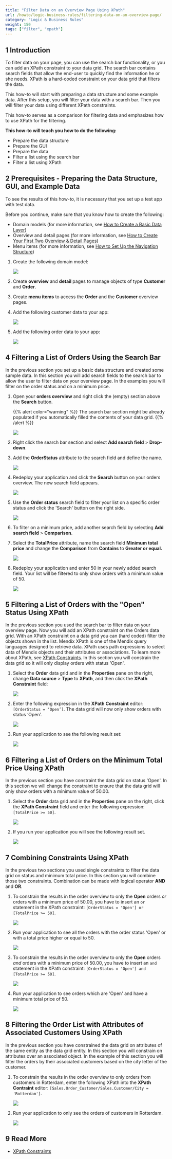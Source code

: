 ```yaml
---
title: "Filter Data on an Overview Page Using XPath"
url: /howto/logic-business-rules/filtering-data-on-an-overview-page/
category: "Logic & Business Rules"
weight: 150
tags: ["filter", "xpath"]
---
```


## 1 Introduction

To filter data on your page, you can use the search bar functionality, or you can add an XPath constraint to your data grid. The search bar contains search fields that allow the end-user to quickly find the information he or she needs. XPath is a hard-coded constraint on your data grid that filters the data.

This how-to will start with preparing a data structure and some example data. After this setup, you will filter your data with a search bar. Then you will filter your data using different XPath constraints.

This how-to serves as a comparison for filtering data and emphasizes how to use XPath for the filtering.

**This how-to will teach you how to do the following:**

* Prepare the data structure
* Prepare the GUI
* Prepare the data
* Filter a list using the search bar
* Filter a list using XPath

## 2 Prerequisites - Preparing the Data Structure, GUI, and Example Data

To see the results of this how-to, it is necessary that you set up a test app with test data.

Before you continue, make sure that you know how to create the following:

* Domain models (for more information, see [How to Create a Basic Data Layer](/howto/data-models/create-a-basic-data-layer/))
* Overview and detail pages (for more information, see [How to Create Your First Two Overview & Detail Pages](/howto/front-end/create-your-first-two-overview-and-detail-pages/))
* Menu items (for more information, see [How to Set Up the Navigation Structure](/howto/general/setting-up-the-navigation-structure/))

1.  Create the following domain model:

    ![](/attachments/howto/logic-business-rules/filtering-data-on-an-overview-page/18581378.png)

2.  Create **overview** and **detail** pages to manage objects of type **Customer** and **Order**.
3.  Create **menu items** to access the **Order** and the **Customer** overview pages.
4.  Add the following customer data to your app:

    ![](/attachments/howto/logic-business-rules/filtering-data-on-an-overview-page/18581374.png)

5.  Add the following order data to your app:

    ![](/attachments/howto/logic-business-rules/filtering-data-on-an-overview-page/18581373.png)

## 4 Filtering a List of Orders Using the Search Bar

In the previous section you set up a basic data structure and created some sample data. In this section you will add search fields to the search bar to allow the user to filter data on your overview page. In the examples you will filter on the order status and on a minimum price.

1.  Open your **orders overview** and right click the (empty) section above the **Search** button.

    {{% alert color="warning" %}} The search bar section might be already populated if you automatically filled the contents of your data grid. {{% /alert %}}

    ![](/attachments/howto/logic-business-rules/filtering-data-on-an-overview-page/18581359.png)

2.  Right click the search bar section and select **Add search field** > **Drop-down**.
3.  Add the **OrderStatus** attribute to the search field and define the name.

    ![](/attachments/howto/logic-business-rules/filtering-data-on-an-overview-page/18581355.png)

4.  Redeploy your application and click the **Search** button on your orders overview. The new search field appears.

    ![](/attachments/howto/logic-business-rules/filtering-data-on-an-overview-page/18581354.png)

5.  Use the **Order status** search field to filter your list on a specific order status and click the 'Search' button on the right side.

    ![](/attachments/howto/logic-business-rules/filtering-data-on-an-overview-page/18581353.png)

6.  To filter on a minimum price, add another search field by selecting **Add search field** > **Comparison**.
7.  Select the **TotalPrice** attribute, name the search field **Minimum total price** and change the **Comparison** from **Contains** to **Greater or equal.**

    ![](/attachments/howto/logic-business-rules/filtering-data-on-an-overview-page/18581351.png)

8.  Redeploy your application and enter 50 in your newly added search field. Your list will be filtered to only show orders with a minimum value of 50.

    ![](/attachments/howto/logic-business-rules/filtering-data-on-an-overview-page/18581350.png)

## 5 Filtering a List of Orders with the "Open" Status Using XPath 

In the previous section you used the search bar to filter data on your overview page. Now you will add an XPath constraint on the Orders data grid. With an XPath constraint on a data grid you can (hard coded) filter the objects shown in the list. Mendix XPath is one of the Mendix query languages designed to retrieve data. XPath uses path expressions to select data of Mendix objects and their attributes or associations. To learn more about XPath, see [XPath Constraints](/refguide/xpath-constraints/). In this section you will constrain the data grid so it will only display orders with status 'Open'.

1.  Select the **Order** data grid and in the **Properties** pane on the right, change **Data source** > **Type** to **XPath**, and then click the **XPath Constraint** field:

    ![](/attachments/howto/logic-business-rules/filtering-data-on-an-overview-page/18581372.png)

2.  Enter the following expression in the **XPath Constraint** editor: `[OrderStatus = ‘Open’]`. The data grid will now only show orders with status ‘Open’. 

    ![](/attachments/howto/logic-business-rules/filtering-data-on-an-overview-page/18581371.png)

3.  Run your application to see the following result set:

    ![](/attachments/howto/logic-business-rules/filtering-data-on-an-overview-page/18581370.png)

## 6 Filtering a List of Orders on the Minimum Total Price Using XPath

In the previous section you have constraint the data grid on status 'Open'. In this section we will change the constraint to ensure that the data grid will only show orders with a minimum value of 50.00.

1.  Select the **Order** data grid and in the **Properties** pane on the right, click the **XPath Constraint** field and enter the following expression: `[TotalPrice >= 50]`.

    ![](/attachments/howto/logic-business-rules/filtering-data-on-an-overview-page/18581367.png) 

2.  If you run your application you will see the following result set.

    ![](/attachments/howto/logic-business-rules/filtering-data-on-an-overview-page/18581368.png)

## 7 Combining Constraints Using XPath

In the previous two sections you used single constraints to filter the data grid on status and minimum total price. In this section you will combine those two constraints. Combination can be made with logical operator **AND** and **OR**.  

1.  To constrain the results in the order overview to only the **Open** orders *or* orders with a minimum price of 50.00, you have to insert an `or` statement in the XPath constraint: `[OrderStatus = 'Open'] or [TotalPrice >= 50]`.

    ![](/attachments/howto/logic-business-rules/filtering-data-on-an-overview-page/18581366.png)

2.  Run your application to see all the orders with the order status 'Open' or with a total price higher or equal to 50.

    ![](/attachments/howto/logic-business-rules/filtering-data-on-an-overview-page/18581373.png)

3.  To constrain the results in the order overview to only the **Open** orders *and* orders with a minimum price of 50.00, you have to insert an `and` statement in the XPath constraint: `[OrderStatus = 'Open'] and [TotalPrice >= 50]`.

    ![](/attachments/howto/logic-business-rules/filtering-data-on-an-overview-page/18581365.png)
    
4.  Run your application to see orders which are 'Open' and have a minimum total price of 50.

    ![](/attachments/howto/logic-business-rules/filtering-data-on-an-overview-page/18581364.png)

## 8 Filtering the Order List with Attributes of Associated Customers Using XPath

In the previous section you have constrained the data grid on attributes of the same entity as the data grid entity. In this section you will constrain on attributes over an associated object. In the example of this section you will filter the orders by their associated customers based on the city letter of the customer. 

1.  To constrain the results in the order overview to only orders from customers in Rotterdam, enter the following XPath into the **XPath Contraint** editor: `[Sales.Order_Customer/Sales.Customer/City = 'Rotterdam']`.

    ![](/attachments/howto/logic-business-rules/filtering-data-on-an-overview-page/18581363.png)

2.  Run your application to only see the orders of customers in Rotterdam.

    ![](/attachments/howto/logic-business-rules/filtering-data-on-an-overview-page/18581362.png)

## 9 Read More

*   [XPath Constraints](/refguide/xpath-constraints/)
